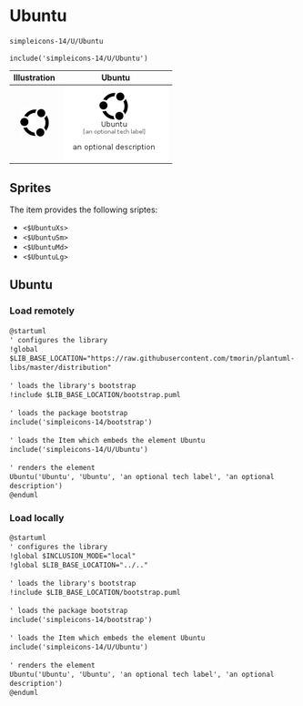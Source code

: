 # Ubuntu


```text
simpleicons-14/U/Ubuntu
```

```text
include('simpleicons-14/U/Ubuntu')
```



| Illustration | Ubuntu |
| :---: | :---: |
| ![illustration for Illustration](../../simpleicons-14/U/Ubuntu.png) | ![illustration for Ubuntu](../../simpleicons-14/U/Ubuntu.Local.png) |



## Sprites
The item provides the following sriptes:

- `<$UbuntuXs>`
- `<$UbuntuSm>`
- `<$UbuntuMd>`
- `<$UbuntuLg>`





## Ubuntu

### Load remotely
```plantuml
@startuml
' configures the library
!global $LIB_BASE_LOCATION="https://raw.githubusercontent.com/tmorin/plantuml-libs/master/distribution"

' loads the library's bootstrap
!include $LIB_BASE_LOCATION/bootstrap.puml

' loads the package bootstrap
include('simpleicons-14/bootstrap')

' loads the Item which embeds the element Ubuntu
include('simpleicons-14/U/Ubuntu')

' renders the element
Ubuntu('Ubuntu', 'Ubuntu', 'an optional tech label', 'an optional description')
@enduml
```

### Load locally
```plantuml
@startuml
' configures the library
!global $INCLUSION_MODE="local"
!global $LIB_BASE_LOCATION="../.."

' loads the library's bootstrap
!include $LIB_BASE_LOCATION/bootstrap.puml

' loads the package bootstrap
include('simpleicons-14/bootstrap')

' loads the Item which embeds the element Ubuntu
include('simpleicons-14/U/Ubuntu')

' renders the element
Ubuntu('Ubuntu', 'Ubuntu', 'an optional tech label', 'an optional description')
@enduml
```

